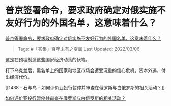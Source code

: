 # 普京签署命令，要求政府确定对俄实施不友好行为的外国名单，这意味着什么？

[普京签署命令，要求政府确定对俄实施不友好行为的外国名单，这意味着什么？](https://www.zhihu.com/question/520314720/answer/2376717115)

>Tags: #「答集」百年未有之变局
>Last Updated: 2022/03/06

这是在预埋制造这些国家经济动荡的伏笔。

打下乌克兰后，黑名单上的国家和地区市场会遭受沉重的信心危机，资本外逃，付出经济代价。

[[1438 - 石与鸟 - 如何评价亚投行暂停并审查在俄罗斯与白俄罗斯的相关活动？]]

[如何评价亚投行暂停并审查在俄罗斯与白俄罗斯的相关活动？](https://www.zhihu.com/question/519873338/answer/2374732045)